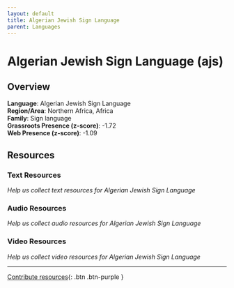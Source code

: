 ```yaml
---
layout: default
title: Algerian Jewish Sign Language
parent: Languages
---
```


# Algerian Jewish Sign Language (ajs)

## Overview

**Language**: Algerian Jewish Sign Language  
**Region/Area**: Northern Africa, Africa  
**Family**: Sign language  
**Grassroots Presence (z-score)**: -1.72  
**Web Presence (z-score)**: -1.09  

## Resources

### Text Resources
*Help us collect text resources for Algerian Jewish Sign Language*

### Audio Resources
*Help us collect audio resources for Algerian Jewish Sign Language*

### Video Resources
*Help us collect video resources for Algerian Jewish Sign Language*

---

[Contribute resources](https://forms.office.com/e/1SfLJx3u1r){: .btn .btn-purple }
